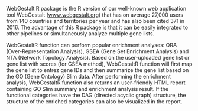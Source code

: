 WebGestalt R package is the R version of our well-known web application tool WebGestalt (www.webgestalt.org) that has on average 27,000 users from 140 countries and territories per year and has also been cited 371 in 2016. The advantage of this R package is that it can be easily integrated to other pipelines or simultaneously analyze multiple gene lists.

WebGestaltR function can perform popular enrichment analyses: ORA (Over-Representation Analysis), GSEA (Gene Set Enrichment Analysis) and NTA (Network Topology Analysis). Based on the user-uploaded gene list or gene list with scores (for GSEA method), WebGestaltR function will first map the gene list to entrez gene IDs and then summarize the gene list based on the GO (Gene Ontology) Slim data. After performing the enrichment analysis, WebGestaltR function also returns an user-friendly HTML report containing GO Slim summary and enrichment analysis result. If the functional categories have the DAG (directed acyclic graph) structure, the structure of the enriched categories can also be visualized in the report.